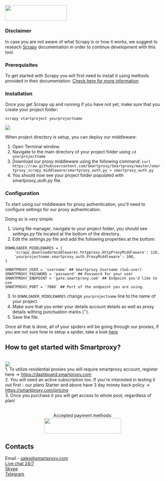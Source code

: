 ## <img src="https://smartproxy.com/wp-content/themes/smartproxy/images/smartproxy-logo.svg" alt="" width="200" height="50"> 

### Disclaimer

In case you are not aware of what Scrapy is or how it works, we suggest to reseach [Scrapy](https://docs.scrapy.org/en/latest/) documentation in order to continue development with this tool.

### Prerequisites

To get started with Scrapy you will first need to install it using methods provided in their documentation. [Check here for more information](https://docs.scrapy.org/en/latest/intro/install.html)

### Installation

Once you get Scrapy up and running if you have not yet, make sure that you create your project folder:

```
scrapy startproject yourprojectname
```

<img src="https://content.screencast.com/users/JohanSP/folders/Jing/media/f974b1de-dc9c-4d53-9d43-9215f8742dc9/startproject.png">

When project directory is setup, you can deploy our middleware:

1. Open Terminal window.
2. Navigate to the main directory of your project folder using `cd yourprojectname`
3. Download our proxy middleware using the following command: `curl https://raw.githubusercontent.com/Smartproxy/Smartproxy/master/smartproxy_scrapy_middleware/smartproxy_auth.py > smartproxy_auth.py`
4. You should now see your project folder populated with *smartproxy_auth.py* file.


### Configuration

To start using our middleware for proxy authentication, you'll need to configure settings for our proxy authentication.

Doing so is very simple:

1. Using file manager, navigate to your project folder, you should see *settings.py* file located at the bottom of the directory.
2. Edit the *settings.py* file and add the following properties at the bottom:

```
DOWNLOADER_MIDDLEWARES = {
    'scrapy.downloadermiddlewares.httpproxy.HttpProxyMiddleware': 110,
    'yourprojectname.smartproxy_auth.ProxyMiddleware': 100,
}

SMARTPROXY_USER = 'username' ## Smartproxy Username (Sub-user)
SMARTPROXY_PASSWORD = 'password' ## Password for your user
SMARTPROXY_ENDPOINT = 'gate.smartproxy.com' ## Endpoint you'd like to use
SMARTPROXY_PORT = '7000' ## Port of the endpoint you are using.
```
3. In `DOWNLOADER_MIDDLEWARES` change `yourprojectname` line to the name of your project.
4. Make sure that you enter your details account details as well as proxy details withing punctuation marks (''). 
5. Save the file.

Once all that is done, all of your spiders will be going through our proxies, if you are not sure how to setup a spider, take a look [here](https://docs.scrapy.org/en/latest/intro/tutorial.html#our-first-spider)

## How to get started with Smartproxy?
<br><img src="https://smartproxy.com/wp-content/uploads/2019/02/order-smartproxy.png">
<br> 1. To utilize residential proxies you will require smartproxy account, register here -> https://dashboard.smartproxy.com
<br> 2. You will need an active subscription too. If you're interested in testing it out first - our plans Starter and above have 3 day money back policy -> https://smartproxy.com/pricing
<br> 3. Once you purchase it you will get access to whole pool, regardless of plan!
<br><br><center>Accepted payment methods:
<br><img src="https://smartproxy.com/wp-content/uploads/2018/09/payment-methods-smartproxy-residential-rotating-proxies.svg" alt="" width="250" height="50"></center>

## Contacts
Email - sales@smartproxy.com
<br><a href="https://smartproxy.com">Live chat 24/7</a>
<br><a href="https://join.skype.com/invite/bZDHw4NZg2G9">Skype</a>
<br><a href="https://t.me/smartproxy_com">Telegram</a>
